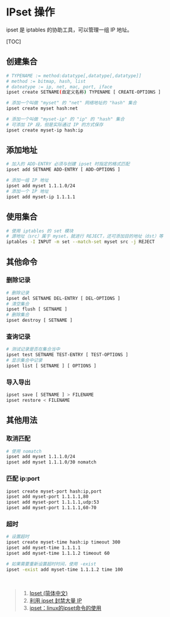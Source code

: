 # IPset 操作

ipset 是 iptables 的协助工具，可以管理一组 IP 地址。

[TOC]

## 创建集合

```bash
# TYPENAME := method:datatype[,datatype[,datatype]]
# method := bitmap, hash, list
# dateatype := ip, net, mac, port, iface
ipset create SETNAME(自定义名称) TYPENAME [ CREATE-OPTIONS ]

# 添加一个叫做 "myset" 的 "net" 网络地址的 "hash" 集合
ipset create myset hash:net

# 添加一个叫做 "myset-ip" 的 "ip" 的 "hash" 集合
# 可添加 IP 段，但是实际通过 IP 的方式保存
ipset create myset-ip hash:ip
```

## 添加地址

```bash
# 加入的 ADD-ENTRY 必须与创建 ipset 时指定的格式匹配
ipset add SETNAME ADD-ENTRY [ ADD-OPTIONS ]

# 添加一组 IP 地址
ipset add myset 1.1.1.0/24
# 添加一个 IP 地址
ipset add myset-ip 1.1.1.1
```

## 使用集合

```bash
# 使用 iptables 的 set 模块
# 源地址（src）属于 myset，就进行 REJECT，还可添加目的地址（dst）等
iptables -I INPUT -m set --match-set myset src -j REJECT
```

## 其他命令

### 删除记录

```bash
# 删除记录
ipset del SETNAME DEL-ENTRY [ DEL-OPTIONS ]
# 清空集合
ipset flush [ SETNAME ]
# 删除集合
ipset destroy [ SETNAME ]
```

### 查询记录

```bash
# 测试记录是否在集合当中
ipset test SETNAME TEST-ENTRY [ TEST-OPTIONS ]
# 显示集合中记录
ipset list [ SETNAME ] [ OPTIONS ]
```

### 导入导出

```bash
ipset save [ SETNAME ] > FILENAME
ipset restore < FILENAME
```

## 其他用法

### 取消匹配

```bash
# 使用 nomatch
ipset add myset 1.1.1.0/24
ipset add myset 1.1.1.0/30 nomatch
```

### 匹配 ip:port

```bash
ipset create myset-port hash:ip,port 
ipset add myset-port 1.1.1.1,80
ipset add myset-port 1.1.1.1,udp:53
ipset add myset-port 1.1.1.1,60-70
```

### 超时

```bash
# 设置超时
ipset create myset-time hash:ip timeout 300
ipset add myset-time 1.1.1.1 
ipset add myset-time 1.1.1.2 timeout 60

# 如果需要重新设置超时时间，使用 -exist
ipset -exist add myset-time 1.1.1.2 time 100
```

<br/>

> 1. [Ipset (简体中文)](<https://wiki.archlinux.org/index.php/Ipset_(%E7%AE%80%E4%BD%93%E4%B8%AD%E6%96%87)>)
> 2. [利用 ipset 封禁大量 IP](<https://fixatom.com/block-ip-with-ipset/>)
> 3. [ipset：linux的ipset命令的使用](<https://www.lijiaocn.com/%E6%8A%80%E5%B7%A7/2017/08/06/linux-net-ipset.html>)
